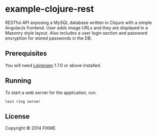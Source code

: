 # example-clojure-rest

RESTful API exposing a MySQL database written in Clojure with a simple AngularJs frontend. User adds image 
URLs and they are displayed in a Masonry style layout. Also includes a user login section and password encryption
for stored passwords in the DB.

## Prerequisites

You will need [Leiningen][1] 1.7.0 or above installed.

[1]: https://github.com/technomancy/leiningen

## Running

To start a web server for the application, run:

    lein ring server

## License

Copyright © 2014 FIXME
